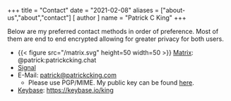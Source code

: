+++
title = "Contact"
date = "2021-02-08"
aliases = ["about-us","about","contact"]
[ author ]
  name = "Patrick C King"
+++

Below are my preferred contact methods in order of preference. Most of them are end to end encrypted allowing for greater privacy for both users.

* {{< figure src="/matrix.svg" height=50 width=50 >}} [Matrix](https://matrix.org/): @patrick:patrickcking.chat
* [Signal](https://www.signal.org/)
* E-Mail: patrick@patrickcking.com
    * Please use PGP/MIME. My public key can be found [here](/pub.key).
* [Keybase](https://keybase.io): https://keybase.io/king
